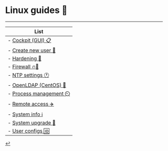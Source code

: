 # Linux guides 🐧
---

| List |
| - |
| - [Cockpit (GUI) 📋](/Linux/cockpit.html) |
| - [Create new user 🪪](/Linux/user-add.html) |
| - [Hardening 🔐](/Linux/hardening.html) |
| - [Firewall 🔥🚪](/Linux/firewall.html) |
| - [NTP settings 🕐](/Linux/ntp-settings.html) |
| - [OpenLDAP (CentOS) 📂](/Linux/openLDAP.html) |
| - [Process management ⏲️](/Linux/process-management.html) |
| - [Remote access ✈️](/Linux/remote-access.html) |
| - [System info ℹ️](/Linux/system-info.html) |
| - [System upgrade 🔄](/Linux/system-upgrade.html) |
| - [User configs 🆔](/Linux/user-config.html) |

[↩️](./index.html)
